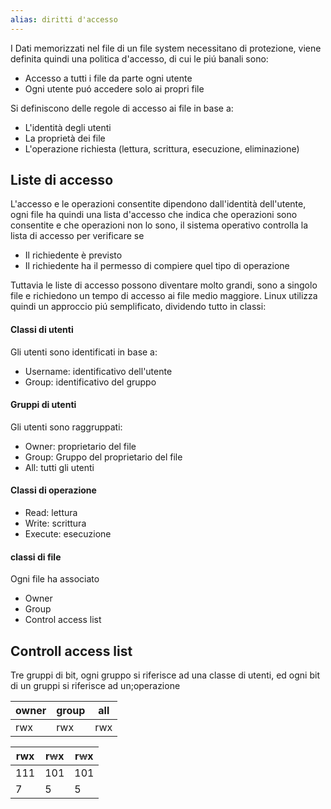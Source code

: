 ```yaml
---
alias: diritti d'accesso
---
```

I Dati memorizzati nel file di un file system necessitano di protezione, viene definita quindi una politica d'accesso, di cui le piú banali sono:
- Accesso a tutti i file da parte ogni utente
- Ogni utente puó accedere solo ai propri file


Si definiscono delle regole di accesso ai file in base a:
- L'identità degli utenti
- La proprietà dei file
- L'operazione richiesta (lettura, scrittura, esecuzione, eliminazione)

## Liste di accesso
L'accesso e le operazioni consentite dipendono dall'identità dell'utente, ogni file ha quindi una lista d'accesso che indica che operazioni sono consentite e che operazioni non lo sono, il sistema operativo controlla la lista di accesso per verificare se
- Il richiedente è previsto
- Il richiedente ha il permesso di compiere quel tipo di operazione

Tuttavia le liste di accesso possono diventare molto grandi, sono a singolo file e richiedono un tempo di accesso ai file medio maggiore. Linux utilizza quindi un approccio piú semplificato, dividendo tutto in classi:

#### Classi di utenti
Gli utenti sono identificati in base a:
- Username: identificativo dell'utente
- Group: identificativo del gruppo

#### Gruppi di utenti
Gli utenti sono raggruppati: 
- Owner: proprietario del file
- Group: Gruppo del proprietario del file
- All: tutti gli utenti

#### Classi di operazione
- Read: lettura
- Write: scrittura
- Execute: esecuzione

#### classi di file
Ogni file ha associato
- Owner
- Group
- Control access list

## Controll access list
Tre gruppi di bit, ogni gruppo si riferisce ad una classe di utenti, ed ogni bit di un gruppi si riferisce ad un;operazione

| owner | group | all |
| ----- | ----- | --- |
| rwx   | rwx   | rwx |  

| rwx | r<font color = 4a4a4a>~~w~~</font>x | r<font color = 4a4a4a>~~w~~</font>x |
| --- | ----------------------------------- | ----------------------------------- |
| 111 | 101                                 | 101                                 |
| 7   | 5                                   | 5                                    |



